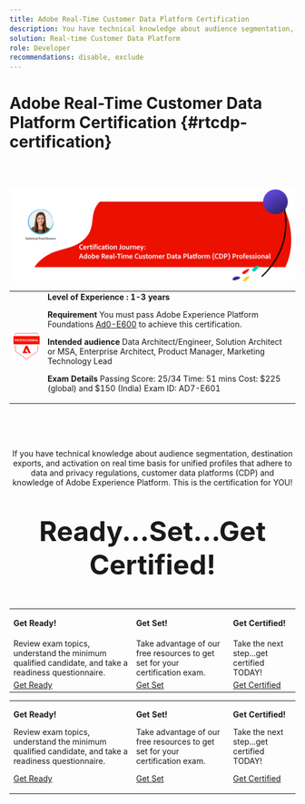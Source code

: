 ```yaml
---
title: Adobe Real-Time Customer Data Platform Certification
description: You have technical knowledge about audience segmentation, destination exports, and activation on real time basis for unified profiles that adhere to data and privacy regulations, customer data platforms (CDP) and knowledge of Adobe Experience Platform.
solution: Real-time Customer Data Platform
role: Developer
recommendations: disable, exclude
---
```

# Adobe Real-Time Customer Data Platform Certification {#rtcdp-certification}

<br>&nbsp;

![Real-Time CDP Certification Journey](../assets/rt-cdp-cert-journey-banner.png "Real-Time CDP Certification Journey")

<table>
<tr style="border: 0;">
 <td style="width: 200;">
  <img alt="Certification Badge" style="width: 120px" src="../assets/acp-badge.png" />
 </td>
 <td>
  <strong>Level of Experience : 1-3 years</strong>

  <strong>Requirement</strong>
  You must pass Adobe Experience Platform Foundations <a href="https://experienceleague.corp.adobe.com/docs/certification/certification/hidden/ad0-e600.html" target="_blank">Ad0-E600</a> to achieve this certification.</em>

  <strong>Intended audience</strong>
  Data Architect/Engineer, Solution Architect or MSA, 
  Enterprise Architect, Product Manager, Marketing Technology Lead

  <strong>Exam Details</strong>
  Passing Score: 25/34
  Time: 51 mins
  Cost: $225 (global) and $150 (India)
  Exam ID: AD7-E601
 </td>
</tr>
</table>  

<br>&nbsp;
<br>&nbsp;

<p align="center">If you have technical knowledge about audience segmentation, destination exports, 
and activation on real time basis for unified profiles that adhere to data and privacy regulations, 
customer data platforms (CDP) and knowledge of Adobe Experience Platform. 
This is the certification for YOU!</p>


<p align="center" style="font-size: xxx-large;font-weight: 700">Ready...Set...Get Certified!</p>


<table>
<tr>
 <td>
 
 **Get Ready!**
 
 </td>
 <td>
 
 **Get Set!**
 
 </td>
 <td>
 
 **Get Certified!**
 
 </td> 
</tr>
<tr style="border: 0;">
 <td>Review exam topics, understand the minimum qualified candidate, and take a readiness questionnaire.</td>
 <td>Take advantage of our free resources to get set for your certification exam.</td>
 <td>Take the next step...get certified TODAY!</td> 
</tr>
<tr>
 <td><a href="https://solutionpartners.adobe.com/solution-partners/home/applications/experience_cloud/real_time_cdp/training/technical.html?nav=credential#navigation" target="_blank" class="spectrum-Button spectrum-Button--outline spectrum-Button--primary spectrum-Button--sizeM"><span class="spectrum-Button-label has-no-wrap has-text-weight-bold">Get Ready</span></a></td>
 <td><a href="https://solutionpartners.adobe.com/solution-partners/home/applications/experience_cloud/real_time_cdp/training/technical.html?nav=credential#navigation" target="_blank" class="spectrum-Button spectrum-Button--outline spectrum-Button--primary spectrum-Button--sizeM"><span class="spectrum-Button-label has-no-wrap has-text-weight-bold">Get Set</span></a></td>
 <td><a href="https://solutionpartners.adobe.com/solution-partners/home/applications/experience_cloud/real_time_cdp/training/technical.html?nav=credential#navigation" target="_blank" class="spectrum-Button spectrum-Button--outline spectrum-Button--primary spectrum-Button--sizeM"><span class="spectrum-Button-label has-no-wrap has-text-weight-bold">Get Certified</span></a></td> 
</tr>
</table>

<table>
<tr>
 <td>

   **Get Ready!**

  Review exam topics, understand the minimum qualified candidate, and take a readiness questionnaire.

   <a href="https://solutionpartners.adobe.com/solution-partners/home/applications/experience_cloud/real_time_cdp/training/technical.html?nav=credential#navigation" target="_blank" class="spectrum-Button spectrum-Button--outline spectrum-Button--primary spectrum-Button--sizeM"><span class="spectrum-Button-label has-no-wrap has-text-weight-bold">Get Ready</span></a>

 </td>
  <td>

   **Get Set!**

   Take advantage of our free resources to get set for your certification exam.

   <a href="https://solutionpartners.adobe.com/solution-partners/home/applications/experience_cloud/real_time_cdp/training/technical.html?nav=credential#navigation" target="_blank" class="spectrum-Button spectrum-Button--outline spectrum-Button--primary spectrum-Button--sizeM"><span class="spectrum-Button-label has-no-wrap has-text-weight-bold">Get Set</span></a>

 </td>
  <td>

   **Get Certified!**

   Take the next step...get certified TODAY!

   <a href="https://solutionpartners.adobe.com/solution-partners/home/applications/experience_cloud/real_time_cdp/training/technical.html?nav=credential#navigation" target="_blank" class="spectrum-Button spectrum-Button--outline spectrum-Button--primary spectrum-Button--sizeM"><span class="spectrum-Button-label has-no-wrap has-text-weight-bold">Get Certified</span></a>

 </td>
</tr>
</table>

